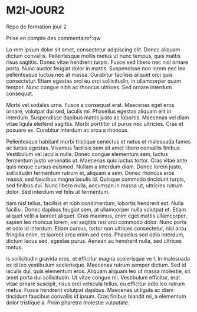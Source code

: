 # M2I-JOUR2
Repo de formation jour 2

Prise en compte des commentaire²:qw

Lo rem ipsum dolor sit amet, consectetur adipiscing elit. Donec aliquam dictum convallis. Pellentesque mollis metus ut nunc tempus, quis mattis risus sagittis. Donec vitae hendrerit turpis. Fusce sed libero nec nisl ornare porta. Nunc auctor feugiat dolor in mattis. Suspendisse non lorem nec leo pellentesque luctus nec at massa. Curabitur facilisis aliquet orci quis consectetur. Etiam egestas orci eu orci sollicitudin, in ullamcorper quam tempor. Nunc congue nibh ac rhoncus ultrices. Sed ornare interdum consequat.

Morbi vel sodales urna. Fusce a consequat erat. Maecenas eget eros ornare, volutpat dui sed, iaculis mi. Phasellus egestas aliquam elit in interdum. Suspendisse dapibus mattis justo ac lobortis. Maecenas vel diam vitae ligula eleifend sagittis. Morbi porttitor ut purus nec ultricies. Cras et posuere ex. Curabitur interdum ac arcu a rhoncus.

Pellentesque habitant morbi tristique senectus et netus et malesuada fames ac turpis egestas. Vivamus facilisis sem sit amet libero convallis finibus. Vestibulum vel iaculis nulla. Donec congue elementum sem, luctus fermentum justo venenatis ut. Maecenas quis luctus tortor. Cras vitae ante quis neque cursus euismod. Nullam a interdum diam. Donec lorem justo, sollicitudin fermentum rutrum et, aliquam a sem. Donec rhoncus eros massa, sed faucibus magna iaculis id. Quisque commodo tincidunt turpis, sed finibus dui. Nunc libero nulla, accumsan in massa ut, ultricies rutrum dolor. Sed interdum vel felis ut fermentum.

tiam nisl tellus, facilisis et nibh condimentum, lobortis hendrerit est. Nulla facilisi. Donec dapibus feugiat sem, at ullamcorper nulla volutpat et. Etiam aliquet velit a laoreet aliquet. Cras maximus, enim eget mattis ullamcorper, sapien leo rhoncus lorem, vel sagittis nisi orci commodo dolor. Nunc porta et odio id interdum. Etiam cursus, tortor non ultrices consectetur, nisl arcu fringilla enim, et laoreet arcu enim sed eros. Phasellus sed odio interdum, dictum lacus sed, egestas purus. Aenean ac hendrerit nulla, sed ultrices metus.

is sollicitudin gravida eros, et efficitur magna scelerisque ve l. In malesuada ex id leo vestibulum scelerisque. Maecenas rutrum semper dictum. Sed id iaculis dui, quis elementum eros. Aliquam aliquam leo ut massa molestie, sit amet porta dui sollicitudin. Ut vitae congue mi. Vestibulum efficitur, erat vitae ornare suscipit, risus orci vehicula tellus, eu efficitur odio leo rutrum metus. Fusce hendrerit volutpat dapibus. Maecenas ut ligula ac diam tincidunt faucibus convallis id ipsum. Cras finibus blandit mi, a elementum dolor tristique a. Proin pharetra molestie vulputate.
